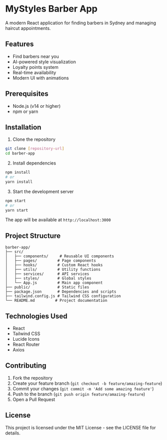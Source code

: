 # MyStyles Barber App

A modern React application for finding barbers in Sydney and managing haircut appointments.

## Features

- Find barbers near you
- AI-powered style visualization
- Loyalty points system
- Real-time availability
- Modern UI with animations

## Prerequisites

- Node.js (v14 or higher)
- npm or yarn

## Installation

1. Clone the repository
```bash
git clone [repository-url]
cd barber-app
```

2. Install dependencies
```bash
npm install
# or
yarn install
```

3. Start the development server
```bash
npm start
# or
yarn start
```

The app will be available at `http://localhost:3000`

## Project Structure

```
barber-app/
├── src/
│   ├── components/     # Reusable UI components
│   ├── pages/         # Page components
│   ├── hooks/         # Custom React hooks
│   ├── utils/         # Utility functions
│   ├── services/      # API services
│   ├── styles/        # Global styles
│   └── App.js         # Main app component
├── public/            # Static files
├── package.json       # Dependencies and scripts
├── tailwind.config.js # Tailwind CSS configuration
└── README.md         # Project documentation
```

## Technologies Used

- React
- Tailwind CSS
- Lucide Icons
- React Router
- Axios

## Contributing

1. Fork the repository
2. Create your feature branch (`git checkout -b feature/amazing-feature`)
3. Commit your changes (`git commit -m 'Add some amazing feature'`)
4. Push to the branch (`git push origin feature/amazing-feature`)
5. Open a Pull Request

## License

This project is licensed under the MIT License - see the LICENSE file for details. 
